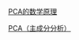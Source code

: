 [PCA的数学原理](http://blog.codinglabs.org/articles/pca-tutorial.html)

[PCA（主成分分析）](https://yoyoyohamapi.gitbooks.io/mit-ml/content/%E7%89%B9%E5%BE%81%E9%99%8D%E7%BB%B4/articles/PCA.html)